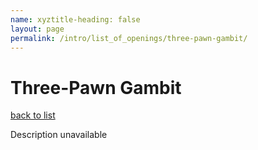 ```yaml
---
name: xyztitle-heading: false
layout: page
permalink: /intro/list_of_openings/three-pawn-gambit/
---
```


# Three-Pawn Gambit

[back to list](../../list_of_openings)

Description unavailable